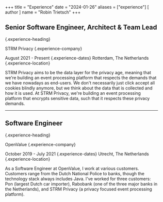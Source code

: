 +++
title = "Experience"
date = "2024-01-26"
aliases = ["experience"]
[ author ]
  name = "Robin Trietsch"
+++

## Senior Software Engineer, Architect & Team Lead
{.experience-heading}

STRM Privacy
{.experience-company}

August 2021 - Present
{.experience-dates}
Rotterdam, The Netherlands
{.experience-location}


STRM Privacy aims to be the data layer for the privacy age, meaning that we're building an event processing platform that respects the demands that we have nowadays as end-users. We don't necessarily just click accept all cookies blindly anymore, but we think about the data that is collected and how it is used. At STRM Privacy, we're building an event processing platform that encrypts sensitive data, such that it respects these privacy demands.

---

## Software Engineer
{.experience-heading}

OpenValue
{.experience-company}

October 2019 - July 2021
{.experience-dates}
Utrecht, The Netherlands
{.experience-location}

As a Software Engineer at OpenValue, I work at various customers. Customers range from the Dutch National Police to banks, though the technology stack always includes Java. I've worked for three customers: Pon (largest Dutch car importer), Rabobank (one of the three major banks in the Netherlands), and STRM Privacy (a privacy focused event processing platform).
